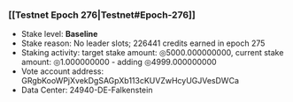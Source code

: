 ### [[Testnet Epoch 276|Testnet#Epoch-276]]
* Stake level: **Baseline**
* Stake reason: No leader slots; 226441 credits earned in epoch 275
* Staking activity: target stake amount: ◎5000.000000000, current stake amount: ◎1.000000000 - adding ◎4999.000000000
* Vote account address: GRgbKooWPjXvekDgSAGpXb113cKUVZwHcyUGJVesDWCa
* Data Center: 24940-DE-Falkenstein